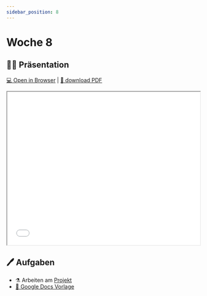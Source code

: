 ```yaml
---
sidebar_position: 8
---
```


# Woche 8

## :man_teacher: Präsentation

[:computer: Open in Browser](pathname:///slides/woche-8) |
[:floppy_disk: download PDF](pathname:///slides/woche-8.pdf)

<iframe src="/bbzbl-modul-404/slides/woche-8" width="100%" height="400px"></iframe>

## :pen: Aufgaben

- :alembic: Arbeiten am [Projekt](../beurteilungen/lb2.md)
- [📖 Google Docs Vorlage](https://docs.google.com/document/d/1OhUYxLkwIWsxuk3SwcycjGUcRzkJQPRYRnbpkjiLEho)
